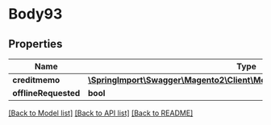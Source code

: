 # Body93

## Properties
Name | Type | Description | Notes
------------ | ------------- | ------------- | -------------
**creditmemo** | [**\SpringImport\Swagger\Magento2\Client\Model\SalesDataCreditmemoInterface**](SalesDataCreditmemoInterface.md) |  | 
**offlineRequested** | **bool** |  | [optional] 

[[Back to Model list]](../README.md#documentation-for-models) [[Back to API list]](../README.md#documentation-for-api-endpoints) [[Back to README]](../README.md)


